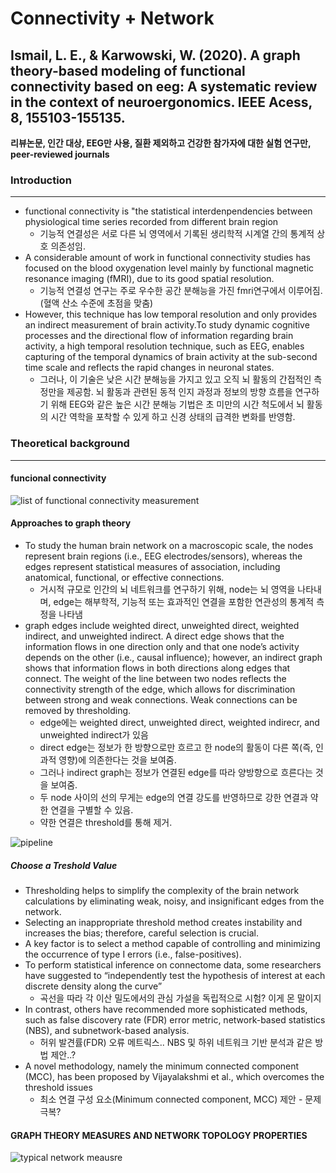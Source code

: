 # Connectivity + Network


## Ismail, L. E., & Karwowski, W. (2020). A graph theory-based modeling of functional connectivity based on eeg: A systematic review in the context of neuroergonomics. IEEE Acess, 8, 155103-155135.
**리뷰논문, 인간 대상, EEG만 사용, 질환 제외하고 건강한 참가자에 대한 실험 연구만, peer-reviewed journals**

### Introduction
---------------------------------------
* functional connectivity is "the statistical interdenpendencies between physiological time series recorded from different brain region
  * 기능적 연결성은 서로 다른 뇌 영역에서 기록된 생리학적 시계열 간의 통계적 상호 의존성임.
*  A considerable amount of work in functional connectivity studies has focused on the blood oxygenation level mainly by functional magnetic resonance imaging (fMRI), due to its good spatial resolution.
   *  기능적 연결성 연구는 주로 우수한 공간 분해능을 가진 fmri연구에서 이루어짐.(혈액 산소 수준에 초점을 맞춤)     
*  However, this technique has low temporal resolution and only provides an indirect measurement of brain activity.To study dynamic cognitive processes and the directional flow of information regarding brain activity, a high temporal resolution technique, such as EEG, enables capturing of the temporal dynamics of brain activity at the sub-second time scale and reflects the rapid changes in neuronal states.
    * 그러나, 이 기술은 낮은 시간 분해능을 가지고 있고 오직 뇌 활동의 간접적인 측정만을 제공함. 뇌 활동과 관련된 동적 인지 과정과 정보의 방향 흐름을 연구하기 위해 EEG와 같은 높은 시간 분해능 기법은 초 미만의 시간 척도에서 뇌 활동의 시간 역학을 포착할 수 있게 하고 신경 상태의 급격한 변화를 반영함.

### Theoretical background
--------------------------
#### funcional connectivity
![list of functional connectivity measurement](https://user-images.githubusercontent.com/102893841/168727972-439284d2-b844-4ba1-ac10-e1219ddd1391.png)

#### Approaches to graph theory
* To study the human brain network on a macroscopic scale, the nodes represent brain regions (i.e., EEG electrodes/sensors), whereas the edges represent statistical measures of association, including anatomical, functional, or effective connections.
  *  거시적 규모로 인간의 뇌 네트워크를 연구하기 위해, node는 뇌 영역을 나타내며, edge는 해부학적, 기능적 또는 효과적인 연결을 포함한 연관성의 통계적 측정을 나타냄
* graph edges include weighted direct, unweighted direct, weighted indirect, and unweighted indirect. A direct edge shows that the information flows in one direction only and that one node’s activity depends on the other (i.e., causal influence); however, an indirect graph shows that information flows in both directions along edges that connect. The weight of the line between two nodes reflects the connectivity strength of the edge, which allows for discrimination between strong and weak connections. Weak connections can be removed by thresholding.
  * edge에는 weighted direct, unweighted direct, weighted indirecr, and unweighted indirect가 있음
  * direct edge는 정보가 한 방향으로만 흐르고 한 node의 활동이 다른 쪽(즉, 인과적 영향)에 의존한다는 것을 보여줌. 
  * 그러나 indirect graph는 정보가 연결된 edge를 따라 양방향으로 흐른다는 것을 보여줌. 
  * 두 node 사이의 선의 무게는 edge의 연결 강도를 반영하므로 강한 연결과 약한 연결을 구별할 수 있음.
  * 약한 연결은 threshold를 통해 제거.

![pipeline](https://user-images.githubusercontent.com/102893841/168746058-e4895eca-db0f-48eb-be39-0a6f78dbadaf.png)


##### Choose a Treshold Value
* Thresholding helps to simplify the complexity of the brain network calculations by eliminating weak, noisy, and insignificant edges from the network.
* Selecting an inappropriate threshold method creates instability and increases the bias; therefore, careful selection is crucial. 
* A key factor is to select a method capable of controlling and minimizing the occurrence of type I errors (i.e., false-positives).
* To perform statistical inference on connectome data, some researchers have suggested to “independently test the hypothesis of interest at each discrete density along the curve”
  *  곡선을 따라 각 이산 밀도에서의 관심 가설을 독립적으로 시험? 이게 몬 말이지
* In contrast, others have recommended more sophisticated methods, such as false discovery rate (FDR) error metric, network-based statistics (NBS), and subnetwork-based analysis.
  * 허위 발견률(FDR) 오류 메트릭스.. NBS 및 하위 네트워크 기반 분석과 같은 방법 제안..?
* A novel methodology, namely the minimum connected component (MCC), has been proposed by Vijayalakshmi et al., which overcomes the threshold issues
  * 최소 연결 구성 요소(Minimum connected component, MCC) 제안 - 문제 극복?

####  GRAPH THEORY MEASURES AND NETWORK TOPOLOGY PROPERTIES

![typical network meausre](https://user-images.githubusercontent.com/102893841/168749333-7fd62e2d-8c3d-406c-b943-8ecbb9cd21d2.png)



